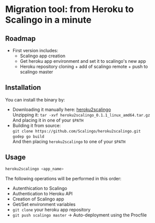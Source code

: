# Migration tool: from Heroku to Scalingo in a minute

## Roadmap

* First version includes:
  * Scalingo app creation
  * Get heroku app environment and set it to scalingo's new app
  * Heroku repository cloning + add of scalingo remote + push to scalingo master

## Installation

You can install the binary by:
* Downloading it manually here: [heroku2scalingo](https://github.com/Scalingo/heroku2scalingo/releases/latest) <br>
  Unzipping it: `tar -xvf heroku2scalingo_0.1.1_linux_amd64.tar.gz`<br>
  And placing it in one of your `$PATH`
* Building it from source:<br>
  `git clone https://github.com/Scalingo/heroku2scalingo.git`<br>
  `godep go build`<br>
  And then placing `heroku2scalingo` to one of your `$PATH`

## Usage

```bash
heroku2scalingo <app_name>
```

The following operations will be performed in this order:
* Autenthication to Scalingo
* Authentication to Heroku API
* Creation of Scalingo app
* Get/Set environment variables
* `git clone` your heroku app repository
* `git push scalingo master` -> Auto-deployment using the Procfile
